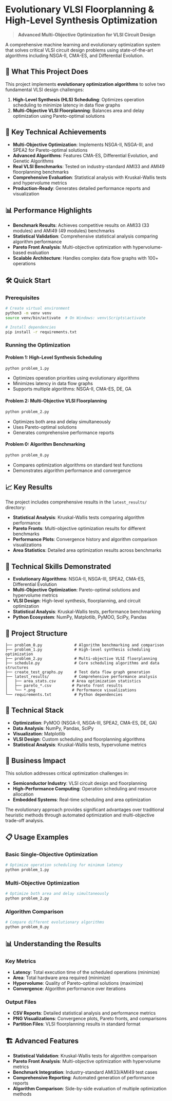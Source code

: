 # Evolutionary VLSI Floorplanning & High-Level Synthesis Optimization

> **Advanced Multi-Objective Optimization for VLSI Circuit Design**

A comprehensive machine learning and evolutionary optimization system that solves critical VLSI circuit design problems using state-of-the-art algorithms including NSGA-II, CMA-ES, and Differential Evolution.

## 🎯 What This Project Does

This project implements **evolutionary optimization algorithms** to solve two fundamental VLSI design challenges:

1. **High-Level Synthesis (HLS) Scheduling**: Optimizes operation scheduling to minimize latency in data flow graphs
2. **Multi-Objective VLSI Floorplanning**: Balances area and delay optimization using Pareto-optimal solutions

## 🚀 Key Technical Achievements

- **Multi-Objective Optimization**: Implements NSGA-II, NSGA-III, and SPEA2 for Pareto-optimal solutions
- **Advanced Algorithms**: Features CMA-ES, Differential Evolution, and Genetic Algorithms
- **Real VLSI Benchmarks**: Tested on industry-standard AMI33 and AMI49 floorplanning benchmarks
- **Comprehensive Evaluation**: Statistical analysis with Kruskal-Wallis tests and hypervolume metrics
- **Production-Ready**: Generates detailed performance reports and visualization

## 📊 Performance Highlights

- **Benchmark Results**: Achieves competitive results on AMI33 (33 modules) and AMI49 (49 modules) benchmarks
- **Statistical Validation**: Comprehensive statistical analysis comparing algorithm performance
- **Pareto Front Analysis**: Multi-objective optimization with hypervolume-based evaluation
- **Scalable Architecture**: Handles complex data flow graphs with 100+ operations

## 🛠️ Quick Start

### Prerequisites
```bash
# Create virtual environment
python3 -m venv venv
source venv/bin/activate  # On Windows: venv\Scripts\activate

# Install dependencies
pip install -r requirements.txt
```

### Running the Optimization

#### Problem 1: High-Level Synthesis Scheduling
```bash
python problem_1.py
```
- Optimizes operation priorities using evolutionary algorithms
- Minimizes latency in data flow graphs
- Supports multiple algorithms: NSGA-II, CMA-ES, DE, GA

#### Problem 2: Multi-Objective VLSI Floorplanning
```bash
python problem_2.py
```
- Optimizes both area and delay simultaneously
- Uses Pareto-optimal solutions
- Generates comprehensive performance reports

#### Problem 0: Algorithm Benchmarking
```bash
python problem_0.py
```
- Compares optimization algorithms on standard test functions
- Demonstrates algorithm performance and convergence

## 📈 Key Results

The project includes comprehensive results in the `latest_results/` directory:

- **Statistical Analysis**: Kruskal-Wallis tests comparing algorithm performance
- **Pareto Fronts**: Multi-objective optimization results for different benchmarks
- **Performance Plots**: Convergence history and algorithm comparison visualizations
- **Area Statistics**: Detailed area optimization results across benchmarks

## 🎯 Technical Skills Demonstrated

- **Evolutionary Algorithms**: NSGA-II, NSGA-III, SPEA2, CMA-ES, Differential Evolution
- **Multi-Objective Optimization**: Pareto-optimal solutions and hypervolume metrics
- **VLSI Design**: High-level synthesis, floorplanning, and circuit optimization
- **Statistical Analysis**: Kruskal-Wallis tests, performance benchmarking
- **Python Ecosystem**: NumPy, Matplotlib, PyMOO, SciPy, Pandas

## 📁 Project Structure

```
├── problem_0.py              # Algorithm benchmarking and comparison
├── problem_1.py              # High-level synthesis scheduling optimization
├── problem_2.py              # Multi-objective VLSI floorplanning
├── schedule.py               # Core scheduling algorithms and data structures
├── create_test_graphs.py     # Test data flow graph generation
├── latest_results/           # Comprehensive performance analysis
│   ├── area_stats.csv       # Area optimization statistics
│   ├── pareto_*.csv         # Pareto front results
│   └── *.png                # Performance visualizations
└── requirements.txt          # Python dependencies
```

## 🔧 Technical Stack

- **Optimization**: PyMOO (NSGA-II, NSGA-III, SPEA2, CMA-ES, DE, GA)
- **Data Analysis**: NumPy, Pandas, SciPy
- **Visualization**: Matplotlib
- **VLSI Design**: Custom scheduling and floorplanning algorithms
- **Statistical Analysis**: Kruskal-Wallis tests, hypervolume metrics

## 💼 Business Impact

This solution addresses critical optimization challenges in:
- **Semiconductor Industry**: VLSI circuit design and floorplanning
- **High-Performance Computing**: Operation scheduling and resource allocation
- **Embedded Systems**: Real-time scheduling and area optimization

The evolutionary approach provides significant advantages over traditional heuristic methods through automated optimization and multi-objective trade-off analysis.

## 📋 Usage Examples

### Basic Single-Objective Optimization
```python
# Optimize operation scheduling for minimum latency
python problem_1.py
```

### Multi-Objective Optimization
```python
# Optimize both area and delay simultaneously
python problem_2.py
```

### Algorithm Comparison
```python
# Compare different evolutionary algorithms
python problem_0.py
```

## 📊 Understanding the Results

### Key Metrics
- **Latency**: Total execution time of the scheduled operations (minimize)
- **Area**: Total hardware area required (minimize)
- **Hypervolume**: Quality of Pareto-optimal solutions (maximize)
- **Convergence**: Algorithm performance over iterations

### Output Files
- **CSV Reports**: Detailed statistical analysis and performance metrics
- **PNG Visualizations**: Convergence plots, Pareto fronts, and comparisons
- **Partition Files**: VLSI floorplanning results in standard format

## 🏗️ Advanced Features

- **Statistical Validation**: Kruskal-Wallis tests for algorithm comparison
- **Pareto Front Analysis**: Multi-objective optimization with hypervolume metrics
- **Benchmark Integration**: Industry-standard AMI33/AMI49 test cases
- **Comprehensive Reporting**: Automated generation of performance reports
- **Algorithm Comparison**: Side-by-side evaluation of multiple optimization methods
